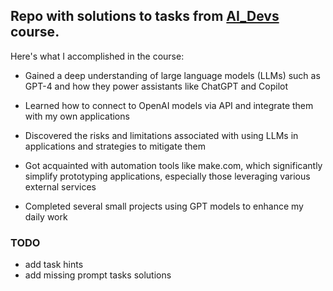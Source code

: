 ## Repo with solutions to tasks from [AI_Devs](https://www.aidevs.pl/) course.

Here's what I accomplished in the course:

- Gained a deep understanding of large language models (LLMs) such as GPT-4 and how they power assistants like ChatGPT and Copilot

- Learned how to connect to OpenAI models via API and integrate them with my own applications

- Discovered the risks and limitations associated with using LLMs in applications and strategies to mitigate them

- Got acquainted with automation tools like make.com, which significantly simplify prototyping applications, especially those leveraging various external services

- Completed several small projects using GPT models to enhance my daily work

### TODO

- add task hints
- add missing prompt tasks solutions
